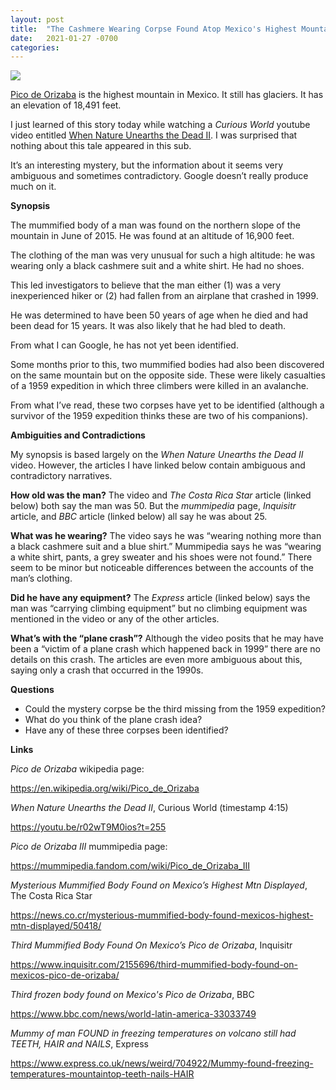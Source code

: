 ```yaml
---
layout: post
title:  "The Cashmere Wearing Corpse Found Atop Mexico's Highest Mountain"
date:   2021-01-27 -0700
categories:
---
```

![](https://upload.wikimedia.org/wikipedia/commons/3/34/Pico_de_Orizaba_desde_Hidalgo%2C_Puebla.jpg)

[Pico de Orizaba](https://en.wikipedia.org/wiki/Pico_de_Orizaba) is the highest mountain in Mexico.  It still has glaciers.  It has an elevation of 18,491 feet.


I just learned of this story today while watching a *Curious World* youtube video entitled [When Nature Unearths the Dead II](https://youtu.be/r02wT9M0ios?t=255).  I was surprised that nothing about this tale appeared in this sub.


It’s an interesting mystery, but the information about it seems very ambiguous and sometimes contradictory.  Google doesn’t really produce much on it.



**Synopsis**

The mummified body of a man was found on the northern slope of the mountain in June of 2015.  He was found at an altitude of 16,900 feet.


The clothing of the man was very unusual for such a high altitude: he was wearing only a black cashmere suit and a white shirt.  He had no shoes.


This led investigators to believe that the man either (1) was a very inexperienced hiker or (2) had fallen from an airplane that crashed in 1999. 


He was determined to have been 50 years of age when he died and had been dead for 15 years.  It was also likely that he had bled to death.


From what I can Google, he has not yet been identified.


Some months prior to this, two mummified bodies had also been discovered on the same mountain but on the opposite side.  These were likely casualties of a 1959 expedition in which three climbers were killed in an avalanche.


From what I’ve read, these two corpses have yet to be identified (although a survivor of the 1959 expedition thinks these are two of his companions).



**Ambiguities and Contradictions**

My synopsis is based largely on the *When Nature Unearths the Dead II* video.  However, the articles I have linked below contain ambiguous and contradictory narratives.


**How old was the man?**  The video and *The Costa Rica Star* article (linked below) both say the man was 50.  But the *mummipedia* page, *Inquisitr* article, and *BBC* article (linked below) all say he was about 25.


**What was he wearing?**  The video says he was “wearing nothing more than a black cashmere suit and a blue shirt.”  Mummipedia says he was “wearing a white shirt, pants, a grey sweater and his shoes were not found.”  There seem to be minor but noticeable differences between the accounts of the man’s clothing.


**Did he have any equipment?**  The *Express* article (linked below) says the man was “carrying climbing equipment” but no climbing equipment was mentioned in the video or any of the other articles.


**What’s with the “plane crash”?**  Although the video posits that he may have been a “victim of a plane crash which happened back in 1999” there are no details on this crash.  The articles are even more ambiguous about this, saying only a crash that occurred in the 1990s.


**Questions**

* Could the mystery corpse be the third missing from the 1959 expedition?
* What do you think of the plane crash idea?
* Have any of these three corpses been identified?


**Links**

*Pico de Orizaba* wikipedia page:

<https://en.wikipedia.org/wiki/Pico_de_Orizaba>


*When Nature Unearths the Dead II*, Curious World (timestamp 4:15)

<https://youtu.be/r02wT9M0ios?t=255>


*Pico de Orizaba III* mummipedia page:

<https://mummipedia.fandom.com/wiki/Pico_de_Orizaba_III>


*Mysterious Mummified Body Found on Mexico’s Highest Mtn Displayed*, The Costa Rica Star

<https://news.co.cr/mysterious-mummified-body-found-mexicos-highest-mtn-displayed/50418/>


*Third Mummified Body Found On Mexico’s Pico de Orizaba*, Inquisitr

<https://www.inquisitr.com/2155696/third-mummified-body-found-on-mexicos-pico-de-orizaba/>


*Third frozen body found on Mexico's Pico de Orizaba*, BBC

<https://www.bbc.com/news/world-latin-america-33033749>


*Mummy of man FOUND in freezing temperatures on volcano still had TEETH, HAIR and NAILS*, Express

<https://www.express.co.uk/news/weird/704922/Mummy-found-freezing-temperatures-mountaintop-teeth-nails-HAIR>